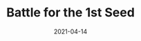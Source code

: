 ---
layout: layouts/post.njk
title: Battle for the 1st Seed
date: 2021-04-14
humanDate: April 14th, 2021
tags: [
    post,
    total
]
totalDonations: 2026
doneeShort: "Share Food Program"
donee: Share Food Program
doneeLink: https://www.sharefoodprogram.org/
threadLink: https://www.reddit.com/r/sixers/comments/mqvxl3/50_minimum_donation_to_share_food_program_a_non/
desc: "$50 minimum donation to Share Food Program, a non profit organization combating hunger in Philadelphia, when the 76ers beat the Nets tonight. Who's with me?!"
---